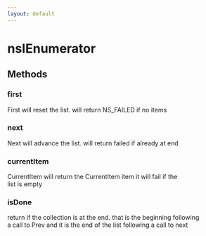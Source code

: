 ```yaml
---
layout: default
---
```


# nsIEnumerator #

## Methods ##

### first ###
 First will reset the list. will return NS_FAILED if no items  
  

### next ###
 Next will advance the list. will return failed if already at end  
  

### currentItem ###
 CurrentItem will return the CurrentItem item it will fail if the   
 list is empty  
  

### isDone ###
 return if the collection is at the end.  that is the beginning following   
 a call to Prev and it is the end of the list following a call to next  
  
